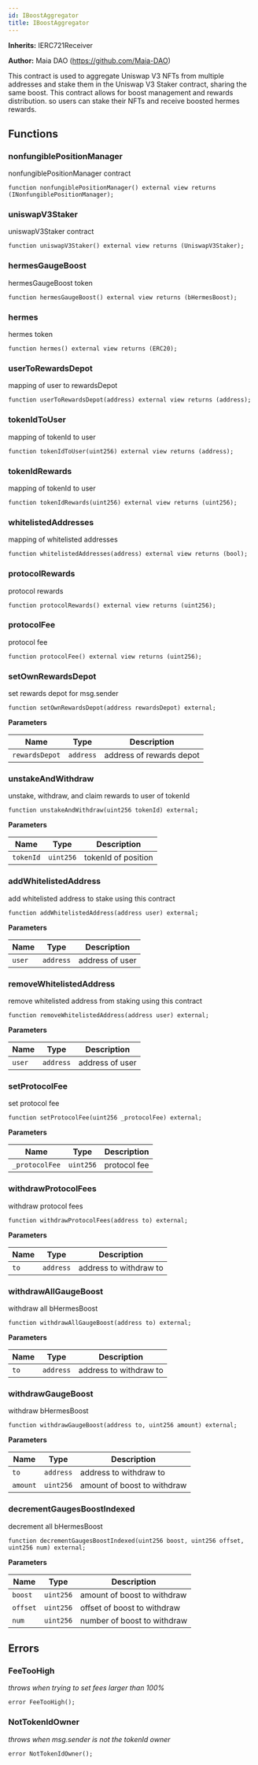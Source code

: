 ```yaml
---
id: IBoostAggregator
title: IBoostAggregator
---
```


**Inherits:**
IERC721Receiver

**Author:**
Maia DAO (https://github.com/Maia-DAO)

This contract is used to aggregate Uniswap V3 NFTs from multiple addresses and
stake them in the Uniswap V3 Staker contract, sharing the same boost.
This contract allows for boost management and rewards distribution. so users
can stake their NFTs and receive boosted hermes rewards.


## Functions
### nonfungiblePositionManager

nonfungiblePositionManager contract


```solidity
function nonfungiblePositionManager() external view returns (INonfungiblePositionManager);
```

### uniswapV3Staker

uniswapV3Staker contract


```solidity
function uniswapV3Staker() external view returns (UniswapV3Staker);
```

### hermesGaugeBoost

hermesGaugeBoost token


```solidity
function hermesGaugeBoost() external view returns (bHermesBoost);
```

### hermes

hermes token


```solidity
function hermes() external view returns (ERC20);
```

### userToRewardsDepot

mapping of user to rewardsDepot


```solidity
function userToRewardsDepot(address) external view returns (address);
```

### tokenIdToUser

mapping of tokenId to user


```solidity
function tokenIdToUser(uint256) external view returns (address);
```

### tokenIdRewards

mapping of tokenId to user


```solidity
function tokenIdRewards(uint256) external view returns (uint256);
```

### whitelistedAddresses

mapping of whitelisted addresses


```solidity
function whitelistedAddresses(address) external view returns (bool);
```

### protocolRewards

protocol rewards


```solidity
function protocolRewards() external view returns (uint256);
```

### protocolFee

protocol fee


```solidity
function protocolFee() external view returns (uint256);
```

### setOwnRewardsDepot

set rewards depot for msg.sender


```solidity
function setOwnRewardsDepot(address rewardsDepot) external;
```
**Parameters**

|Name|Type|Description|
|----|----|-----------|
|`rewardsDepot`|`address`|address of rewards depot|


### unstakeAndWithdraw

unstake, withdraw, and claim rewards to user of tokenId


```solidity
function unstakeAndWithdraw(uint256 tokenId) external;
```
**Parameters**

|Name|Type|Description|
|----|----|-----------|
|`tokenId`|`uint256`|tokenId of position|


### addWhitelistedAddress

add whitelisted address to stake using this contract


```solidity
function addWhitelistedAddress(address user) external;
```
**Parameters**

|Name|Type|Description|
|----|----|-----------|
|`user`|`address`|address of user|


### removeWhitelistedAddress

remove whitelisted address from staking using this contract


```solidity
function removeWhitelistedAddress(address user) external;
```
**Parameters**

|Name|Type|Description|
|----|----|-----------|
|`user`|`address`|address of user|


### setProtocolFee

set protocol fee


```solidity
function setProtocolFee(uint256 _protocolFee) external;
```
**Parameters**

|Name|Type|Description|
|----|----|-----------|
|`_protocolFee`|`uint256`|protocol fee|


### withdrawProtocolFees

withdraw protocol fees


```solidity
function withdrawProtocolFees(address to) external;
```
**Parameters**

|Name|Type|Description|
|----|----|-----------|
|`to`|`address`|address to withdraw to|


### withdrawAllGaugeBoost

withdraw all bHermesBoost


```solidity
function withdrawAllGaugeBoost(address to) external;
```
**Parameters**

|Name|Type|Description|
|----|----|-----------|
|`to`|`address`|address to withdraw to|


### withdrawGaugeBoost

withdraw bHermesBoost


```solidity
function withdrawGaugeBoost(address to, uint256 amount) external;
```
**Parameters**

|Name|Type|Description|
|----|----|-----------|
|`to`|`address`|address to withdraw to|
|`amount`|`uint256`|amount of boost to withdraw|


### decrementGaugesBoostIndexed

decrement all bHermesBoost


```solidity
function decrementGaugesBoostIndexed(uint256 boost, uint256 offset, uint256 num) external;
```
**Parameters**

|Name|Type|Description|
|----|----|-----------|
|`boost`|`uint256`|amount of boost to withdraw|
|`offset`|`uint256`|offset of boost to withdraw|
|`num`|`uint256`|number of boost to withdraw|


## Errors
### FeeTooHigh
*throws when trying to set fees larger than 100%*


```solidity
error FeeTooHigh();
```

### NotTokenIdOwner
*throws when msg.sender is not the tokenId owner*


```solidity
error NotTokenIdOwner();
```

